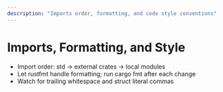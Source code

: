 ```yaml
---
description: "Imports order, formatting, and code style conventions"
---
```


# Imports, Formatting, and Style

- Import order: std → external crates → local modules
- Let rustfmt handle formatting; run cargo fmt after each change
- Watch for trailing whitespace and struct literal commas
